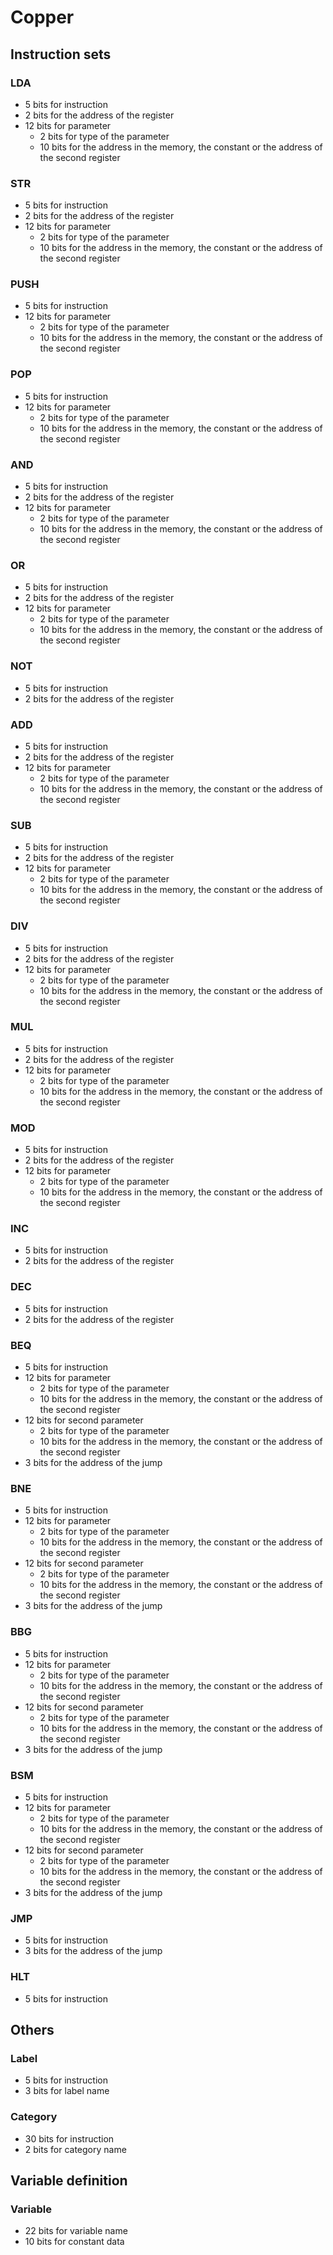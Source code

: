 # Copper

## Instruction sets

### LDA
- 5 bits for instruction
- 2 bits for the address of the register
- 12 bits for parameter
	- 2 bits for type of the parameter
	- 10 bits for the address in the memory, the constant or the address of the second register

### STR
- 5 bits for instruction
- 2 bits for the address of the register
- 12 bits for parameter
	- 2 bits for type of the parameter
	- 10 bits for the address in the memory, the constant or the address of the second register

### PUSH
- 5 bits for instruction
- 12 bits for parameter
	- 2 bits for type of the parameter
	- 10 bits for the address in the memory, the constant or the address of the second register

### POP
- 5 bits for instruction
- 12 bits for parameter
	- 2 bits for type of the parameter
	- 10 bits for the address in the memory, the constant or the address of the second register

### AND
- 5 bits for instruction
- 2 bits for the address of the register
- 12 bits for parameter
	- 2 bits for type of the parameter
	- 10 bits for the address in the memory, the constant or the address of the second register

### OR
- 5 bits for instruction
- 2 bits for the address of the register
- 12 bits for parameter
	- 2 bits for type of the parameter
	- 10 bits for the address in the memory, the constant or the address of the second register

### NOT
- 5 bits for instruction
- 2 bits for the address of the register

### ADD
- 5 bits for instruction
- 2 bits for the address of the register
- 12 bits for parameter
	- 2 bits for type of the parameter
	- 10 bits for the address in the memory, the constant or the address of the second register

### SUB
- 5 bits for instruction
- 2 bits for the address of the register
- 12 bits for parameter
	- 2 bits for type of the parameter
	- 10 bits for the address in the memory, the constant or the address of the second register

### DIV
- 5 bits for instruction
- 2 bits for the address of the register
- 12 bits for parameter
	- 2 bits for type of the parameter
	- 10 bits for the address in the memory, the constant or the address of the second register

### MUL
- 5 bits for instruction
- 2 bits for the address of the register
- 12 bits for parameter
	- 2 bits for type of the parameter
	- 10 bits for the address in the memory, the constant or the address of the second register

### MOD
- 5 bits for instruction
- 2 bits for the address of the register
- 12 bits for parameter
	- 2 bits for type of the parameter
	- 10 bits for the address in the memory, the constant or the address of the second register

### INC
- 5 bits for instruction
- 2 bits for the address of the register

### DEC
- 5 bits for instruction
- 2 bits for the address of the register

### BEQ
- 5 bits for instruction
- 12 bits for parameter
	- 2 bits for type of the parameter
	- 10 bits for the address in the memory, the constant or the address of the second register
- 12 bits for second parameter
	- 2 bits for type of the parameter
	- 10 bits for the address in the memory, the constant or the address of the second register
- 3 bits for the address of the jump

### BNE
- 5 bits for instruction
- 12 bits for parameter
	- 2 bits for type of the parameter
	- 10 bits for the address in the memory, the constant or the address of the second register
- 12 bits for second parameter
	- 2 bits for type of the parameter
	- 10 bits for the address in the memory, the constant or the address of the second register
- 3 bits for the address of the jump

### BBG
- 5 bits for instruction
- 12 bits for parameter
	- 2 bits for type of the parameter
	- 10 bits for the address in the memory, the constant or the address of the second register
- 12 bits for second parameter
	- 2 bits for type of the parameter
	- 10 bits for the address in the memory, the constant or the address of the second register
- 3 bits for the address of the jump

### BSM
- 5 bits for instruction
- 12 bits for parameter
	- 2 bits for type of the parameter
	- 10 bits for the address in the memory, the constant or the address of the second register
- 12 bits for second parameter
	- 2 bits for type of the parameter
	- 10 bits for the address in the memory, the constant or the address of the second register
- 3 bits for the address of the jump

### JMP
- 5 bits for instruction
- 3 bits for the address of the jump

### HLT
- 5 bits for instruction

## Others

### Label
- 5 bits for instruction
- 3 bits for label name

### Category
- 30 bits for instruction
- 2 bits for category name

## Variable definition

### Variable
- 22 bits for variable name
- 10 bits for constant data
